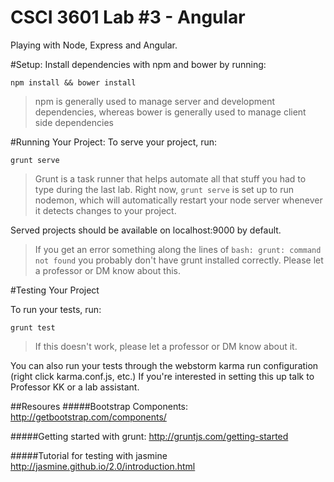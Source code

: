 # CSCI 3601 Lab #3 - Angular
Playing with Node, Express and Angular.


#Setup:
Install dependencies with npm and bower by running:
```
npm install && bower install
```
> npm is generally used to manage server and development dependencies, whereas bower is generally used to manage client side dependencies

#Running Your Project:
To serve your project, run:
```
grunt serve
``` 
> Grunt is a task runner that helps automate all that stuff you had to type during the last lab. Right now, ``grunt serve`` is set up to run nodemon, which will automatically
restart your node server whenever it detects changes to your project.

Served projects should be available on localhost:9000 by default.

>If you get an error something along the lines of ``bash: grunt: command not found`` you probably don't have grunt installed correctly. Please let a professor or DM know about this. 

#Testing Your Project

To run your tests, run:
```
grunt test
```
> If this doesn't work, please let a professor or DM know about it.

You can also run your tests through the webstorm karma run configuration (right click karma.conf.js, etc.) If you're interested in setting this up talk to Professor KK or a lab assistant.

##Resoures
#####Bootstrap Components:
http://getbootstrap.com/components/

#####Getting started with grunt:
http://gruntjs.com/getting-started

#####Tutorial for testing with jasmine
http://jasmine.github.io/2.0/introduction.html



